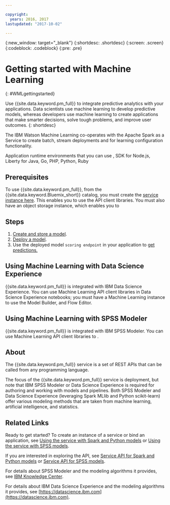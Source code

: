 ```yaml
---

copyright:
  years: 2016, 2017
lastupdated: "2017-10-02"

---
```


<!-- Common attributes used in the template are defined as follows: -->
{:new_window: target="_blank"}
{:shortdesc: .shortdesc}
{:screen: .screen}
{:codeblock: .codeblock}
{:pre: .pre}

# Getting started with Machine Learning
{: #WMLgettingstarted}

<!--  How to use WML with DSX
- How to use WML with SPSS (Both of these users will be sent to this topic for help and the user needs to find their specific information here
- We need to outline all of the frameworks and APIs that are active and include them in the steps. We will create a highlevel overview and then refer users out to the specfics in the topics

**Notes about structure**: Certain aspects of the Watson Data Platform documentation are not in our control. For example, the headings for LEARN, HOW TO, REFERENCE, and HELP are set. We can only divvie up our topics into those buckets. Also, in this topic the About section is set and is used by WDP for Google searches -->

Use {{site.data.keyword.pm_full}} to integrate predictive analytics with your applications. Data scientists use machine learning to develop predictive models, whereas developers use machine learning to create applications that make smarter decisions, solve tough problems, and improve user outcomes.
{: shortdesc}

The IBM Watson Machine Learning co-operates with the Apache Spark as a Service to create batch, stream deployments and for learning configuration functionality. 

Application runtime environments that you can use , SDK for Node.js, Liberty for Java, Go, PHP, Python, Ruby


## Prerequisites

To use {{site.data.keyword.pm_full}}, from the {{site.data.keyword.Bluemix_short}} catalog, you must create the [service instance here](https://console.bluemix.net/catalog/services/ibm-watson-machine-learning/). This enables you to use the API client libraries. You must also have an object storage instance, which enables you to 

## Steps

1. [Create and store a model](pm_custom_models.html).
2. [Deploy a  model](pm_service_api_spark_online.html).
3. Use the deployed model `scoring endpoint` in your application to [get predictions.](pm_service_api_spark_building.html)

## Using Machine Learning with Data Science Experience

{{site.data.keyword.pm_full}} is integrated with IBM Data Science Experience. You can use Machine Learning API client libraries in Data Science Experience notebooks; you must have a Machine Learning instance to use the Model Builder, and Flow Editor.

## Using Machine Learning with SPSS Modeler

{{site.data.keyword.pm_full}} is integrated with IBM SPSS Modeler. You can use Machine Learning API client libraries to .  

## About

The {{site.data.keyword.pm_full}} service is a set of REST APIs that can be
called from any programming language.

The focus of the {{site.data.keyword.pm_full}} service is deployment, but note
that IBM SPSS Modeler or Data Science Experience is required for
authoring and working with models and pipelines. Both SPSS
Modeler and Data Science Experience (leveraging Spark MLlib and Python scikit-learn) offer various modeling methods that are taken from machine
learning, artificial intelligence, and statistics.

## Related Links

Ready to get started? To create an instance of a service or bind
an application, see [Using the service with Spark and Python models](using_pm_service_dsx.html) or
[Using the service with SPSS models](using_pm_service.html).

If you are interested in exploring the API, see [Service API for Spark and Python models](pm_service_api_spark.html) or [Service
API for SPSS models](pm_service_api_spss.html).

For details about SPSS Modeler and the modeling algorithms it
provides, see [IBM Knowledge Center](https://www.ibm.com/support/knowledgecenter/SS3RA7).

For details about IBM Data Science Experience and the modeling
algorithms it provides, see [https://datascience.ibm.com](https://datascience.ibm.com).
